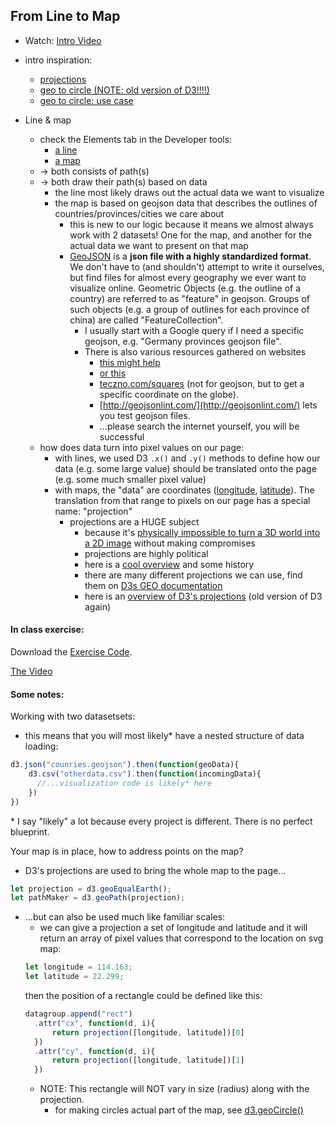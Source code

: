 ## From Line to Map




- Watch: [Intro Video](https://www.youtube.com/watch?v=kIID5FDi2JQ)

- intro inspiration:
  - [projections](https://www.jasondavies.com/)
  - [geo to circle (NOTE: old version of D3!!!!)](https://bl.ocks.org/mbostock/3081153)
  - [geo to circle: use case](https://twitter.com/karim_douieb/status/1181695687005745153)
- Line & map
  - check the Elements tab in the Developer tools:
    - [a line](http://cdv.leoneckert.com/geo/line)
    - [a map](http://cdv.leoneckert.com/geo/map)
  - -> both consists of path(s)
  - -> both draw their path(s) based on data
    - the line most likely draws out the actual data we want to visualize
    - the map is based on geojson data that describes the outlines of countries/provinces/cities we care about
      - this is new to our logic because it means we almost always work with 2 datasets! One for the map, and another for the actual data we want to present on that map
      - [GeoJSON](https://geojson.org/) is a **json file with a highly standardized format**. We don't have to (and shouldn't) attempt to write it ourselves, but find files for almost every geography we ever want to visualize online. Geometric Objects (e.g. the outline of a country) are referred to as "feature" in geojson. Groups of such objects (e.g. a group of outlines for each province of china) are called "FeatureCollection".
        - I usually start with a Google query if I need a specific geojson, e.g. "Germany provinces geojson file".
        - There is also various resources gathered on websites
          - [this might help](https://github.com/tmcw/awesome-geojson#data)
          - [or this](https://geojson-maps.ash.ms/)
          - [teczno.com/squares](http://teczno.com/squares/) (not for geojson, but to get a specific coordinate on the globe).
          - [http://geojsonlint.com/](http://geojsonlint.com/) lets you test geojson files.
          - ...please search the internet yourself, you will be successful
  - how does data turn into pixel values on our page:
    - with lines, we used D3 `.x()` and `.y()` methods to define how our data (e.g. some large value) should be translated onto the page (e.g. some much smaller pixel value)
    - with maps, the "data" are coordinates ([longitude](https://en.wikipedia.org/wiki/Longitude), [latitude](https://en.wikipedia.org/wiki/Latitude)). The translation from that range to pixels on our page has a special name: "projection"
      - projections are a HUGE subject
        - because it's [physically impossible to turn a 3D world into a 2D image](https://www.youtube.com/watch?v=kIID5FDi2JQ) without making compromises
        - projections are highly political
        - here is a [cool overview](https://storymaps.arcgis.com/stories/ea0519db9c184d7e84387924c84b703f) and some history
        - there are many different projections we can use, find them on [D3s GEO documentation](https://github.com/d3/d3-geo)
        - here is an [overview of D3's projections](https://bl.ocks.org/mbostock/3711652) (old version of D3 again)


#### In class exercise:
Download the [Exercise Code](material/line-to-map-start.zip).

[The Video](https://drive.google.com/file/d/14NjhbUB2jH654_0dzXBoLMZhAStkEbMq/view?usp=sharing)


#### Some notes:
Working with two datasetsets:
- this means that you will most likely* have a nested structure of data loading:
```js
d3.json("counries.geojson").then(function(geoData){
    d3.csv("otherdata.csv").then(function(incomingData){
      //...visualization code is likely* here
    })
})
```
\* I say "likely" a lot because every project is different. There is no perfect blueprint.

Your map is in place, how to address points on the map?
- D3's projections are used to bring the whole map to the page...
```js
let projection = d3.geoEqualEarth();
let pathMaker = d3.geoPath(projection);
```
- ...but can also be used much like familiar scales:
  - we can give a projection a set of longitude and latitude and it will return an array of pixel values that correspond to the location on svg map:
  ```js
  let longitude = 114.163;
  let latitude = 22.299;
  ```
  then the position of a rectangle could be defined like this:
  ```js
  datagroup.append("rect")
    .attr("cx", function(d, i){
        return projection([longitude, latitude])[0]
    })
    .attr("cy", function(d, i){
        return projection([longitude, latitude])[1]
    })
  ```
  - NOTE: This rectangle will NOT vary in size (radius) along with the projection.
    - for making circles actual part of the map, see [d3.geoCircle()](https://github.com/d3/d3-geo#spherical-shapes)


